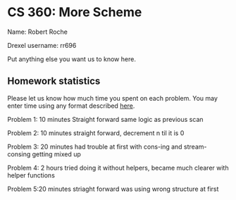 # CS 360: More Scheme

Name: Robert Roche

Drexel username: rr696

Put anything else you want us to know here.

## Homework statistics

Please let us know how much time you spent on each problem. You may enter time using any format described [here](https://github.com/wroberts/pytimeparse).

Problem 1: 10 minutes
Straight forward same logic as previous scan

Problem 2: 10 minutes
straight forward, decrement n til it is 0 

Problem 3: 20 minutes
had trouble at first with cons-ing and stream-consing getting mixed up

Problem 4: 2 hours
tried doing it without helpers, became much clearer with helper functions

Problem 5:20 minutes
striaght forward was using wrong structure at first
